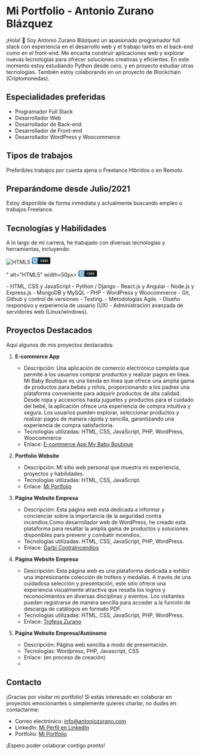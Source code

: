 # Mi Portfolio - Antonio Zurano Blázquez

¡Hola! 👋 Soy Antonio Zurano Blázquez un apasionado programador full stack con experiencia en el desarrollo web y el trabajo tanto en el back-end como en el front-end. Me encanta construir aplicaciones web y explorar nuevas tecnologías para ofrecer soluciones creativas y eficientes. En este momento estoy estudiando Python desde cero, y en proyecto estudiar otras tecnologías. También estoy colaborando en un proyecto de Blockchain (Criptomonedas).

## Especialidades preferidas

- Programador Full Stack
- Desarrollador Web
- Desarrollador de Back-end
- Desarrollador de Front-end
- Desarrollador WordPress y Woocommerce

## Tipos de trabajos

Preferibles trabajos por cuenta ajena o Freelance Híbridos o en Remoto.

## Preparándome desde Julio/2021

Estoy disponible de forma inmediata y actualmente buscando empleo o trabajos Freelance.

## Tecnologías y Habilidades
A lo largo de mi carrera, he trabajado con diversas tecnologías y herramientas, incluyendo:
<p>   <img src="[https://github.com/MikeCodesDotNET/ColoredBadges/blob/master/svg/dev/languages/html.svg](https://img.shields.io/badge/HTML5-E34F26?style=for-the-badge&logo=html5&logoColor=white)" alt="HTML5" width=50px>
      <img src="https://github.com/MikeCodesDotNET/ColoredBadges/blob/master/svg/dev/languages/css3.svg" alt="CSS" width=50px>
</p>" alt="HTML5" width=50px>
      <img src="https://github.com/MikeCodesDotNET/ColoredBadges/blob/master/svg/dev/languages/css3.svg" alt="CSS" width=50px>
</p>
- HTML, CSS y JavaScript
- Python / Django
- React.js y Angular
- Node.js y Express.js
- MongoDB y MySQL
- PHP
- WordPress y Woocommerce
- Git, Github y control de versiones
- Testing.
- Metodologías Agile.
- Diseño responsivo y experiencia de usuario (UX)
- Administración avanzada de servidores web (Linux/windows).

## Proyectos Destacados

Aquí algunos de mis proyectos destacados:

1. **E-commerce App**
   - Descripción: Una aplicación de comercio electrónico completa que permite a los usuarios comprar productos y realizar pagos en línea. Mi Baby Boutique es una tienda en          línea que ofrece una amplia gama de productos para bebés y niños, proporcionando a los padres una plataforma conveniente para adquirir productos de alta calidad. Desde        ropa y accesorios hasta juguetes y productos para el cuidado del bebé, la aplicación ofrece una experiencia de compra intuitiva y segura. Los usuarios pueden explorar,        seleccionar productos y realizar pagos de manera rápida y sencilla, garantizando una experiencia de compra satisfactoria.
   - Tecnologías utilizadas: HTML, CSS, JavaScript, PHP, WordPress, Woocommerce
   - Enlace: [E-commerce App My Baby Boutique](https://www.mybabyboutique.es/)

2. **Portfolio Website**
   - Descripción: Mi sitio web personal que muestra mi experiencia, proyectos y habilidades.
   - Tecnologías utilizadas: HTML, CSS, JavaScript.
   - Enlace: [Mi Portfolio](https://dev.antoniozurano.com)
 
3. **Página Website Empresa**
   - Descripción: Esta página web está dedicada a informar y concienciar sobre la importancia de la seguridad contra incendios.Como desarrollador
        web de WordPress, he creado esta plataforma para resaltar la amplia gama de productos
        y soluciones disponibles para prevenir y combatir incendios..
   - Tecnologías utilizadas: HTML, CSS, JavaScript, PHP, WordPress.
   - Enlace: [Garbi Contraincendios](https://www.garbicontraincendios.es)

4. **Página Website Empresa**
   - Descripción: Esta página web es una plataforma dedicada a exhibir una impresionante colección de trofeos y medallas. A través de una cuidadosa selección y presentación,         este sitio ofrece una experiencia visualmente atractiva que resalta los logros y reconocimientos en diversas disciplinas y eventos. Los visitantes pueden registrarse          de manera sencilla para acceder a la función de descarga de catálogos en formato PDF.
   - Tecnologías utilizadas: HTML, CSS, JavaScript, PHP, WordPress.
   - Enlace: [Trofeos Zurano](https://www.trofeoszurano.com)
  
5. **Página Website Empresa/Autónomo**
   - Descripción: Página web sencilla a modo de presentación.
   - Tecnologías: Wordpress, PHP, Javascript, CSS
   - Enlace: (en proceso de creación)
   -    
## Contacto

¡Gracias por visitar mi portfolio! Si estás interesado en colaborar en proyectos emocionantes o simplemente quieres charlar, no dudes en contactarme:

- Correo electrónico: [info@antoniozurano.com](mailto:info@antoniozurano.com)
- LinkedIn: [Mi Perfil en LinkedIn](https://www.linkedin.com/in/antoniozurano/)
- Portfolio: [Mi Portfolio](https://dev.antoniozurano.com)
  
¡Espero poder colaborar contigo pronto!

